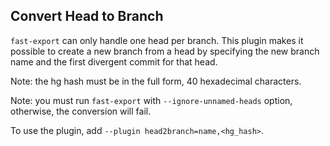 ## Convert Head to Branch

`fast-export` can only handle one head per branch. This plugin makes it possible
to create a new branch from a head by specifying the new branch name and
the first divergent commit for that head.

Note: the hg hash must be in the full form, 40 hexadecimal characters.

Note: you must run `fast-export` with `--ignore-unnamed-heads` option,
otherwise, the conversion will fail.

To use the plugin, add
`--plugin head2branch=name,<hg_hash>`.
